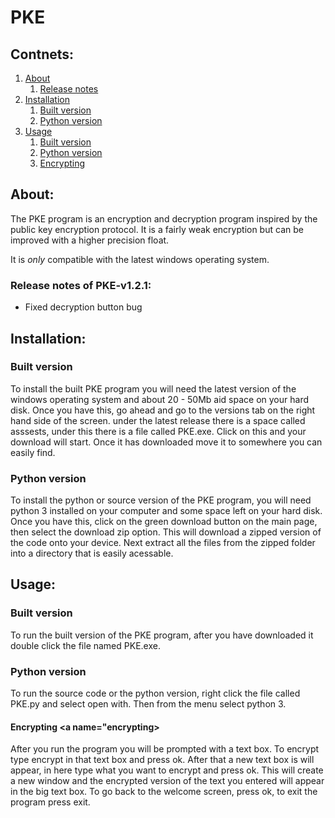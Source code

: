 # PKE
## Contnets:
1. [About](#about)
   1. [Release notes](#release_notes)
2. [Installation](#installation)
   1. [Built version](#built_version)
   2. [Python version](#python_version)
3. [Usage](#usage)
   1. [Built version](#built)
   2. [Python version](#python)
   3. [Encrypting](#encrypting)

## About: <a name="about"></a>
The PKE program is an encryption and decryption program inspired by 
the public key encryption protocol. It is a fairly weak encryption but 
can be improved with a higher precision float.

It is *only* compatible with the 
latest windows operating system.  
  
### Release notes of PKE-v1.2.1: <a name="release_notes"></a>
  - Fixed decryption button bug  

## Installation: <a name="installation"></a>
### Built version <a name="built_version"></a>
To install the built PKE program you will need the latest 
version of the windows operating system and about 20 - 50Mb 
aid space on your hard disk. Once you have this, go ahead and 
go to the versions tab on the right hand side of the screen. 
under the latest release there is a space called asssests, under 
this there is a file called PKE.exe. Click on this and your download 
will start. Once it has downloaded move it to somewhere you can easily 
find.  

### Python version <a name="python_version"></a>
To install the python or source version of the PKE program, you will 
need python 3 installed on your computer and some space left on your hard disk. 
Once you have this, click on the green download button on the main page, 
then select the download zip option. This will download a zipped version of 
the code onto your device. Next extract all the files from the zipped folder 
into a directory that is easily acessable.


## Usage: <a name="usage"></a>
### Built version  <a name="built"></a>
To run the built version of the PKE program, after you have downloaded it double click the 
file named PKE.exe. 
### Python version <a name="python"></a>
To run the source code or the python version, right click the file called PKE.py and select 
open with. Then from the menu select python 3.
#### Encrypting <a name="encrypting></a>
After you run the program you will be prompted with a text box. To encrypt type encrypt in that 
text box and press ok. After that a new text box is will appear, in here type what you want to encrypt 
and press ok. This will create a new window and the encrypted version of the text you entered will appear in 
the big text box. To go back to the welcome screen, press ok, to exit the program press exit.




